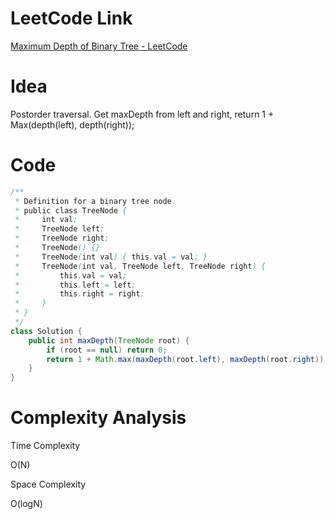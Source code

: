 # LeetCode Link

[Maximum Depth of Binary Tree - LeetCode](https://leetcode.com/problems/maximum-depth-of-binary-tree/)

# Idea

Postorder traversal. Get maxDepth from left and right, return 1 + Max(depth(left), depth(right));

# Code

```java
/**
 * Definition for a binary tree node.
 * public class TreeNode {
 *     int val;
 *     TreeNode left;
 *     TreeNode right;
 *     TreeNode() {}
 *     TreeNode(int val) { this.val = val; }
 *     TreeNode(int val, TreeNode left, TreeNode right) {
 *         this.val = val;
 *         this.left = left;
 *         this.right = right;
 *     }
 * }
 */
class Solution {
    public int maxDepth(TreeNode root) {
        if (root == null) return 0;
        return 1 + Math.max(maxDepth(root.left), maxDepth(root.right));
    }
}
```

# Complexity Analysis

Time Complexity

O(N)

Space Complexity

O(logN)
